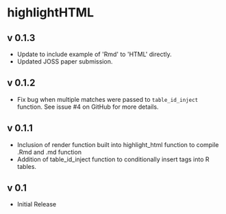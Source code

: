 # highlightHTML

## v 0.1.3
- Update to include example of 'Rmd' to 'HTML' directly.
- Updated JOSS paper submission.

## v 0.1.2
- Fix bug when multiple matches were passed to `table_id_inject` function. See issue #4 on GitHub for more details.

## v 0.1.1
- Inclusion of render function built into highlight_html function to compile .Rmd and .md function
- Addition of table_id_inject function to conditionally insert tags into R tables.

## v 0.1
- Initial Release

